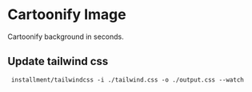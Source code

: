 # Cartoonify Image
Cartoonify background in seconds.

## Update tailwind css
```
 installment/tailwindcss -i ./tailwind.css -o ./output.css --watch
```